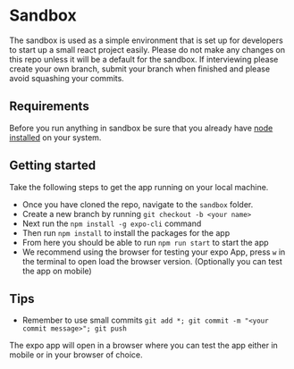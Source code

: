 # Sandbox
The sandbox is used as a simple environment that is set up for developers to start up a small react project easily. Please do not make any changes on this repo unless it will be a default for the sandbox. If interviewing please create your own branch, submit your branch when finished and please avoid squashing your commits. 

## Requirements
Before you run anything in sandbox be sure that you already have [node installed](https://nodejs.org/en/download/) on your system.

## Getting started
Take the following steps to get the app running on your local machine.

* Once you have cloned the repo, navigate to the `sandbox` folder.
* Create a new branch by running `git checkout -b <your name>`
* Next run the `npm install -g expo-cli` command
* Then run `npm install` to install the packages for the app
* From here you should be able to run `npm run start` to start the app
* We recommend using the browser for testing your expo App, press `w` in the terminal to open load the browser version. (Optionally you can test the app on mobile)

## Tips
* Remember to use small commits `git add *; git commit -m "<your commit message>"; git push`

The expo app will open in a browser where you can test the app either in mobile or in your browser of choice. 
